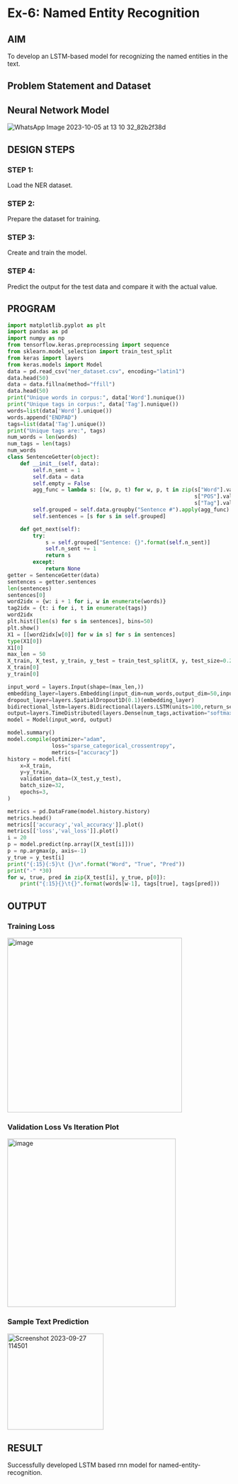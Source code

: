 # Ex-6: Named Entity Recognition

## AIM

To develop an LSTM-based model for recognizing the named entities in the text.

## Problem Statement and Dataset

## Neural Network Model
![WhatsApp Image 2023-10-05 at 13 10 32_82b2f38d](https://github.com/KeerthikaNagarajan/named-entity-recognition/assets/93427089/7428ee3e-065f-41e6-9af4-9dbaa0964630)


## DESIGN STEPS

### STEP 1:
Load the NER dataset.
### STEP 2:
Prepare the dataset for training.
### STEP 3:
Create and train the model.
### STEP 4:
Predict the output for the test data and compare it with the actual value.
## PROGRAM
```python
import matplotlib.pyplot as plt
import pandas as pd
import numpy as np
from tensorflow.keras.preprocessing import sequence
from sklearn.model_selection import train_test_split
from keras import layers
from keras.models import Model
data = pd.read_csv("ner_dataset.csv", encoding="latin1")
data.head(50)
data = data.fillna(method="ffill")
data.head(50)
print("Unique words in corpus:", data['Word'].nunique())
print("Unique tags in corpus:", data['Tag'].nunique())
words=list(data['Word'].unique())
words.append("ENDPAD")
tags=list(data['Tag'].unique())
print("Unique tags are:", tags)
num_words = len(words)
num_tags = len(tags)
num_words
class SentenceGetter(object):
    def __init__(self, data):
        self.n_sent = 1
        self.data = data
        self.empty = False
        agg_func = lambda s: [(w, p, t) for w, p, t in zip(s["Word"].values.tolist(),
                                                           s["POS"].values.tolist(),
                                                           s["Tag"].values.tolist())]
        self.grouped = self.data.groupby("Sentence #").apply(agg_func)
        self.sentences = [s for s in self.grouped]

    def get_next(self):
        try:
            s = self.grouped["Sentence: {}".format(self.n_sent)]
            self.n_sent += 1
            return s
        except:
            return None
getter = SentenceGetter(data)
sentences = getter.sentences
len(sentences)
sentences[0]
word2idx = {w: i + 1 for i, w in enumerate(words)}
tag2idx = {t: i for i, t in enumerate(tags)}
word2idx
plt.hist([len(s) for s in sentences], bins=50)
plt.show()
X1 = [[word2idx[w[0]] for w in s] for s in sentences]
type(X1[0])
X1[0]
max_len = 50
X_train, X_test, y_train, y_test = train_test_split(X, y, test_size=0.2, random_state=1)
X_train[0]
y_train[0]

input_word = layers.Input(shape=(max_len,))
embedding_layer=layers.Embedding(input_dim=num_words,output_dim=50,input_length=max_len)(input_word)
dropout_layer=layers.SpatialDropout1D(0.1)(embedding_layer)
bidirectional_lstm=layers.Bidirectional(layers.LSTM(units=100,return_sequences=True,recurrent_dropout=0.1))(dropout_layer)
output=layers.TimeDistributed(layers.Dense(num_tags,activation="softmax"))(bidirectional_lstm)
model = Model(input_word, output)

model.summary()
model.compile(optimizer="adam",
              loss="sparse_categorical_crossentropy",
              metrics=["accuracy"])
history = model.fit(
    x=X_train,
    y=y_train,
    validation_data=(X_test,y_test),
    batch_size=32,
    epochs=3,
)

metrics = pd.DataFrame(model.history.history)
metrics.head()
metrics[['accuracy','val_accuracy']].plot()
metrics[['loss','val_loss']].plot()
i = 20
p = model.predict(np.array([X_test[i]]))
p = np.argmax(p, axis=-1)
y_true = y_test[i]
print("{:15}{:5}\t {}\n".format("Word", "True", "Pred"))
print("-" *30)
for w, true, pred in zip(X_test[i], y_true, p[0]):
    print("{:15}{}\t{}".format(words[w-1], tags[true], tags[pred]))

```

## OUTPUT

### Training Loss
<img width="394" alt="image" src="https://github.com/KeerthikaNagarajan/named-entity-recognition/assets/93427089/32ad541e-8555-4b06-bfbe-fc085316c887">

### Validation Loss Vs Iteration Plot
<img width="380" alt="image" src="https://github.com/KeerthikaNagarajan/named-entity-recognition/assets/93427089/421151b7-43db-43cc-ba90-12b4ed4e503e">

### Sample Text Prediction
<img width="217" alt="Screenshot 2023-09-27 114501" src="https://github.com/KeerthikaNagarajan/named-entity-recognition/assets/93427089/d205b78f-2772-45a3-aaec-935c95ebd5fb">

## RESULT
Successfully developed LSTM based rnn model for named-entity-recognition.

